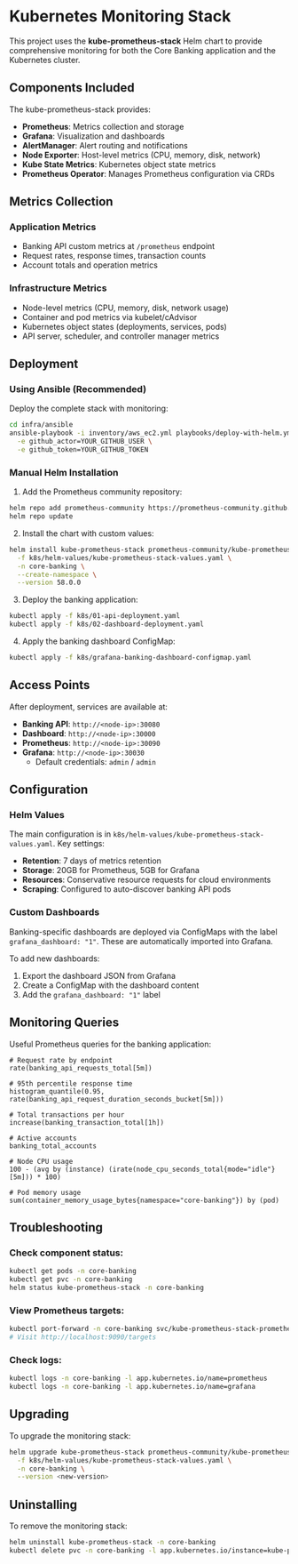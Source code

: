 # Kubernetes Monitoring Stack

This project uses the **kube-prometheus-stack** Helm chart to provide comprehensive monitoring for both the Core Banking application and the Kubernetes cluster.

## Components Included

The kube-prometheus-stack provides:

- **Prometheus**: Metrics collection and storage
- **Grafana**: Visualization and dashboards
- **AlertManager**: Alert routing and notifications
- **Node Exporter**: Host-level metrics (CPU, memory, disk, network)
- **Kube State Metrics**: Kubernetes object state metrics
- **Prometheus Operator**: Manages Prometheus configuration via CRDs

## Metrics Collection

### Application Metrics
- Banking API custom metrics at `/prometheus` endpoint
- Request rates, response times, transaction counts
- Account totals and operation metrics

### Infrastructure Metrics
- Node-level metrics (CPU, memory, disk, network usage)
- Container and pod metrics via kubelet/cAdvisor
- Kubernetes object states (deployments, services, pods)
- API server, scheduler, and controller manager metrics

## Deployment

### Using Ansible (Recommended)

Deploy the complete stack with monitoring:

```bash
cd infra/ansible
ansible-playbook -i inventory/aws_ec2.yml playbooks/deploy-with-helm.yml \
  -e github_actor=YOUR_GITHUB_USER \
  -e github_token=YOUR_GITHUB_TOKEN
```

### Manual Helm Installation

1. Add the Prometheus community repository:
```bash
helm repo add prometheus-community https://prometheus-community.github.io/helm-charts
helm repo update
```

2. Install the chart with custom values:
```bash
helm install kube-prometheus-stack prometheus-community/kube-prometheus-stack \
  -f k8s/helm-values/kube-prometheus-stack-values.yaml \
  -n core-banking \
  --create-namespace \
  --version 58.0.0
```

3. Deploy the banking application:
```bash
kubectl apply -f k8s/01-api-deployment.yaml
kubectl apply -f k8s/02-dashboard-deployment.yaml
```

4. Apply the banking dashboard ConfigMap:
```bash
kubectl apply -f k8s/grafana-banking-dashboard-configmap.yaml
```

## Access Points

After deployment, services are available at:

- **Banking API**: `http://<node-ip>:30080`
- **Dashboard**: `http://<node-ip>:30000`
- **Prometheus**: `http://<node-ip>:30090`
- **Grafana**: `http://<node-ip>:30030`
  - Default credentials: `admin` / `admin`

## Configuration

### Helm Values

The main configuration is in `k8s/helm-values/kube-prometheus-stack-values.yaml`. Key settings:

- **Retention**: 7 days of metrics retention
- **Storage**: 20GB for Prometheus, 5GB for Grafana
- **Resources**: Conservative resource requests for cloud environments
- **Scraping**: Configured to auto-discover banking API pods

### Custom Dashboards

Banking-specific dashboards are deployed via ConfigMaps with the label `grafana_dashboard: "1"`. These are automatically imported into Grafana.

To add new dashboards:
1. Export the dashboard JSON from Grafana
2. Create a ConfigMap with the dashboard content
3. Add the `grafana_dashboard: "1"` label

## Monitoring Queries

Useful Prometheus queries for the banking application:

```promql
# Request rate by endpoint
rate(banking_api_requests_total[5m])

# 95th percentile response time
histogram_quantile(0.95, rate(banking_api_request_duration_seconds_bucket[5m]))

# Total transactions per hour
increase(banking_transaction_total[1h])

# Active accounts
banking_total_accounts

# Node CPU usage
100 - (avg by (instance) (irate(node_cpu_seconds_total{mode="idle"}[5m])) * 100)

# Pod memory usage
sum(container_memory_usage_bytes{namespace="core-banking"}) by (pod)
```

## Troubleshooting

### Check component status:
```bash
kubectl get pods -n core-banking
kubectl get pvc -n core-banking
helm status kube-prometheus-stack -n core-banking
```

### View Prometheus targets:
```bash
kubectl port-forward -n core-banking svc/kube-prometheus-stack-prometheus 9090:9090
# Visit http://localhost:9090/targets
```

### Check logs:
```bash
kubectl logs -n core-banking -l app.kubernetes.io/name=prometheus
kubectl logs -n core-banking -l app.kubernetes.io/name=grafana
```

## Upgrading

To upgrade the monitoring stack:

```bash
helm upgrade kube-prometheus-stack prometheus-community/kube-prometheus-stack \
  -f k8s/helm-values/kube-prometheus-stack-values.yaml \
  -n core-banking \
  --version <new-version>
```

## Uninstalling

To remove the monitoring stack:

```bash
helm uninstall kube-prometheus-stack -n core-banking
kubectl delete pvc -n core-banking -l app.kubernetes.io/instance=kube-prometheus-stack
```